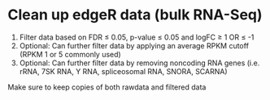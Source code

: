 # Clean up edgeR data (bulk RNA-Seq) 
1. Filter data based on FDR ≤ 0.05, p-value ≤ 0.05 and logFC ≥ 1 OR ≤ -1
2. Optional: Can further filter data by applying an average RPKM cutoff (RPKM 1 or 5 commonly used)
3. Optional: Can further filter data by removing noncoding RNA genes (i.e. rRNA, 7SK RNA, Y RNA, spliceosomal RNA, SNORA, SCARNA)

Make sure to keep copies of both rawdata and filtered data
